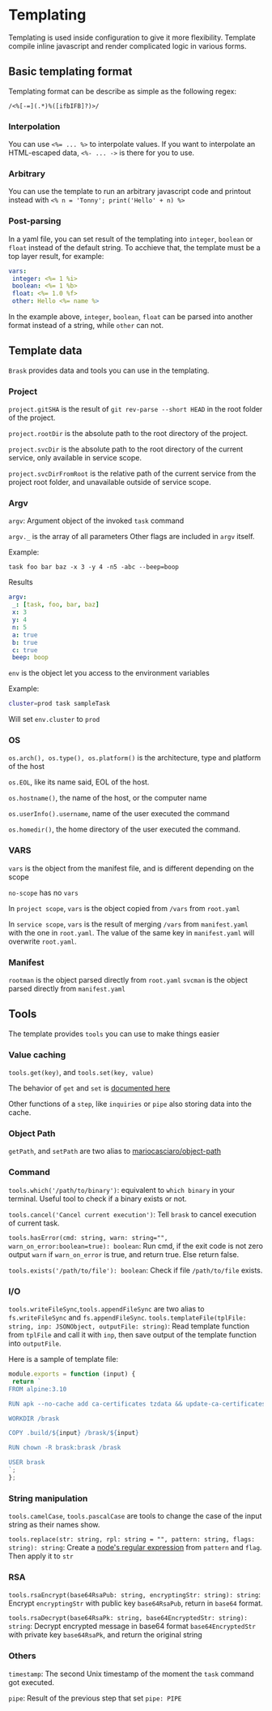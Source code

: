 # Templating

Templating is used inside configuration to give it more flexibility. Template compile inline javascript and render complicated logic in various forms.

## Basic templating format

Templating format can be describe as simple as the following regex:

`/<%[-=](.*)%([ifbIFB]?)>/`

### Interpolation

You can use `<%= ... %>` to interpolate values.
If you want to interpolate an HTML-escaped data, `<%- ... ->` is there for you to use.

### Arbitrary

You can use the template to run an arbitrary javascript code and printout instead with `<% n = 'Tonny'; print('Hello' + n) %>`

### Post-parsing

In a yaml file, you can set result of the templating into `integer`, `boolean` or `float` instead of the default string. To acchieve that, the template must be a top layer result, for example:

```yaml
vars:
 integer: <%= 1 %i>
 boolean: <%= 1 %b>
 float: <%= 1.0 %f>
 other: Hello <%= name %>
```

In the example above, `integer`, `boolean`, `float` can be parsed into another format instead of a string, while `other` can not.

## Template data

`Brask` provides data and tools you can use in the templating.

### Project

`project.gitSHA` is the result of `git rev-parse --short HEAD` in the root folder of the project.

`project.rootDir` is the absolute path to the root directory of the project.

`project.svcDir` is the absolute path to the root directory of the current service, only available in service scope.

`project.svcDirFromRoot` is the relative path of the current service from the project root folder, and unavailable outside of service scope.

### Argv

`argv`: Argument object of the invoked `task` command

`argv._` is the array of all parameters
Other flags are included in `argv` itself.

Example:

`task foo bar baz -x 3 -y 4 -n5 -abc --beep=boop`

Results

```yaml
argv:
 _: [task, foo, bar, baz]
 x: 3
 y: 4
 n: 5
 a: true
 b: true
 c: true
 beep: boop
```

`env` is the object let you access to the environment variables

Example:

```bash
cluster=prod task sampleTask
```

Will set `env.cluster` to `prod`

### OS

`os.arch(), os.type(), os.platform()` is the architecture, type and platform of the host

`os.EOL`, like its name said, EOL of the host.

`os.hostname()`, the name of the host, or the computer name

`os.userInfo().username`, name of the user executed the command

`os.homedir()`, the home directory of the user executed the command.

### VARS

`vars` is the object from the manifest file, and is different depending on the scope

`no-scope` has no `vars`

In `project scope`, `vars` is the object copied from `/vars` from `root.yaml`

In `service scope`, `vars` is the result of merging `/vars` from `manifest.yaml` with the one in `root.yaml`. The value of the same key in `manifest.yaml` will overwrite `root.yaml`.

### Manifest

`rootman` is the object parsed directly from `root.yaml`
`svcman` is the object parsed directly from `manifest.yaml`

## Tools

The template provides `tools` you can use to make things easier

### Value caching

`tools.get(key)`, and `tools.set(key, value)`

The behavior of `get` and `set` is [documented here](https://github.com/mariocasciaro/object-path#usage)

Other functions of a `step`, like `inquiries` or `pipe` also storing data into the cache.

### Object Path

`getPath`, and `setPath` are two alias to [mariocasciaro/object-path](https://github.com/mariocasciaro/object-path)

### Command

`tools.which('/path/to/binary')`: equivalent to `which binary` in your terminal. Useful tool to check if a binary exists or not.

`tools.cancel('Cancel current execution')`: Tell `brask` to cancel execution of current task.

`tools.hasError(cmd: string, warn: string="", warn_on_error:boolean=true): boolean`: Run cmd, if the exit code is not zero output `warn` if `warn_on_error` is true, and return true. Else return false.

`tools.exists('/path/to/file'): boolean`: Check if file `/path/to/file` exists.

### I/O

`tools.writeFileSync`,`tools.appendFileSync` are two alias to `fs.writeFileSync` and `fs.appendFileSync`.
`tools.templateFile(tplFile: string, inp: JSONObject, outputFile: string)`: Read template function from `tplFile` and call it with `inp`, then save output of the template function into `outputFile`.

Here is a sample of template file:

```javascript
module.exports = function (input) {
 return `
FROM alpine:3.10

RUN apk --no-cache add ca-certificates tzdata && update-ca-certificates

WORKDIR /brask

COPY .build/${input} /brask/${input}

RUN chown -R brask:brask /brask

USER brask
`;
};
```

### String manipulation

`tools.camelCase`, `tools.pascalCase` are tools to change the case of the input string as their names show.

`tools.replace(str: string, rpl: string = "", pattern: string, flags: string): string`: Create a [node's regular expression](https://developer.mozilla.org/ja/docs/Web/JavaScript/Reference/Global_Objects/RegExp) from `pattern` and `flag`. Then apply it to `str`

### RSA

`tools.rsaEncrypt(base64RsaPub: string, encryptingStr: string): string`: Encrypt `encryptingStr` with public key `base64RsaPub`, return in `base64` format.

`tools.rsaDecrypt(base64RsaPk: string, base64EncryptedStr: string): string`: Decrypt encrypted message in base64 format `base64EncryptedStr` with private key `base64RsaPk`, and return the original string

### Others

`timestamp`: The second Unix timestamp of the moment the `task` command got executed.

`pipe`: Result of the previous step that set `pipe: PIPE`
